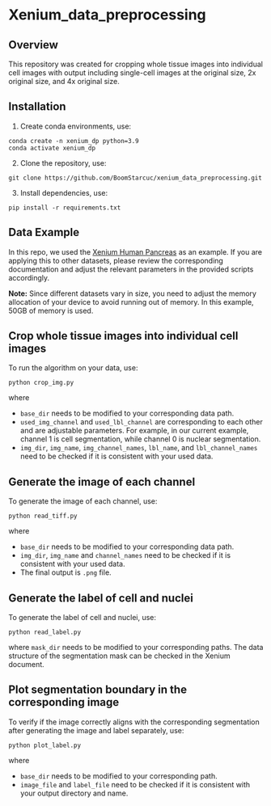 # Xenium_data_preprocessing

## Overview
This repository was created for cropping whole tissue images into individual cell images with output including single-cell images at the original size, 2x original size, and 4x original size.

## Installation
1. Create conda environments, use:

``` 
conda create -n xenium_dp python=3.9
conda activate xenium_dp
```

2. Clone the repository, use:

``` 
git clone https://github.com/BoomStarcuc/xenium_data_preprocessing.git
```

3. Install dependencies, use:

```
pip install -r requirements.txt
```

## Data Example
In this repo, we used the [Xenium Human Pancreas](https://www.10xgenomics.com/datasets/ffpe-human-pancreas-with-xenium-multimodal-cell-segmentation-1-standard) as an example. If you are applying this to other datasets, please review the corresponding documentation and adjust the relevant parameters in the provided scripts accordingly.

**Note:** Since different datasets vary in size, you need to adjust the memory allocation of your device to avoid running out of memory. In this example, 50GB of memory is used.

## Crop whole tissue images into individual cell images

To run the algorithm on your data, use:

```
python crop_img.py
```

where 

- ```base_dir``` needs to be modified to your corresponding data path.
- ```used_img_channel``` and ```used_lbl_channel``` are corresponding to each other and are adjustable parameters. For example, in our current example, channel 1 is cell segmentation, while channel 0 is nuclear segmentation.
- ```img_dir```, ```img_name```, ```img_channel_names```, ```lbl_name```, and ```lbl_channel_names``` need to be checked if it is consistent with your used data. 

## Generate the image of each channel

To generate the image of each channel, use:

```
python read_tiff.py
```

where 

- ```base_dir``` needs to be modified to your corresponding data path.
- ```img_dir```, ```img_name``` and ```channel_names``` need to be checked if it is consistent with your used data.
- The final output is ```.png``` file.

## Generate the label of cell and nuclei

To generate the label of cell and nuclei, use:

```
python read_label.py
```

where ```mask_dir``` needs to be modified to your corresponding paths. The data structure of the segmentation mask can be checked in the Xenium document.


## Plot segmentation boundary in the corresponding image

To verify if the image correctly aligns with the corresponding segmentation after generating the image and label separately, use:

```
python plot_label.py
```

where 

- ```base_dir``` needs to be modified to your corresponding path.
- ```image_file``` and ```label_file``` need to be checked if it is consistent with your output directory and name.
